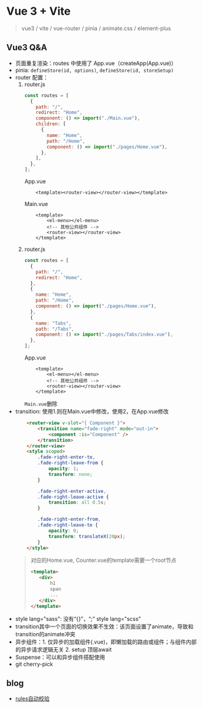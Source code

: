 # Vue 3 + Vite

> vue3 / vite / vue-router / pinia / animate.css / element-plus

## Vue3 Q&A

- 页面重复渲染：routes 中使用了 App.vue（createApp(App.vue)）
- pinia: `defineStore(id, options)`, `defineStore(id, storeSetup)`
- router 配置：
  1.  router.js
      ```javascript
      const routes = [
        {
          path: "/",
          redirect: "Home",
          component: () => import("./Main.vue"),
          children: [
            {
              name: "Home",
              path: "/Home",
              component: () => import("./pages/Home.vue"),
            },
          ],
        },
      ];
      ```
      App.vue
      ```
          <template><router-view></router-view></template>
      ```
      Main.vue
      ```
          <template>
              <el-menu></el-menu>
              <!-- 其他公共组件 -->
              <router-view></router-view>
          </template>
      ```
  2.  router.js
      ```javascript
      const routes = [
        {
          path: "/",
          redirect: "Home",
        },
        {
          name: "Home",
          path: "/Home",
          component: () => import("./pages/Home.vue"),
        },
        {
          name: "Tabs",
          path: "/Tabs",
          component: () => import("./pages/Tabs/index.vue"),
        },
      ];
      ```
      App.vue
      ```
          <template>
              <el-menu></el-menu>
              <!-- 其他公共组件 -->
              <router-view></router-view>
          </template>
      ```
      `Main.vue`删除
- transition:
    使用1.则在Main.vue中修改，使用2，在App.vue修改
    ```html
        <router-view v-slot="{ Component }">
            <transition name="fade-right" mode="out-in">
                <component :is="Component" />
            </transition>
        </router-view>
        <style scoped>
            .fade-right-enter-to,
            .fade-right-leave-from {
                opacity: 1;
                transform: none;
            }

            .fade-right-enter-active,
            .fade-right-leave-active {
                transition: all 0.5s;
            }

            .fade-right-enter-from,
            .fade-right-leave-to {
                opacity: 0;
                transform: translateX(20px);
            }
        </style>
    ```
    > 对应的Home.vue, Counter.vue的template需要一个root节点
    > ```html
    > <template>
    >    <div>
    >        h1
    >        span
    >        ...
    >    </div>
    > </template>
    > ```
- style lang="sass": 没有“{}”，“;”
  style lang="scss"
- transition其中一个页面的切换效果不生效：该页面设置了animate，导致和transition的animate冲突
- 异步组件：1. 仅异步的加载组件(.vue)，即懒加载的路由或组件；与组件内部的异步请求逻辑无关
          2. setup 顶层await
- Suspense：可以和异步组件搭配使用
- git cherry-pick

## blog

- [rules自动校验](https://blog.csdn.net/qq_38425020/article/details/128779662)
